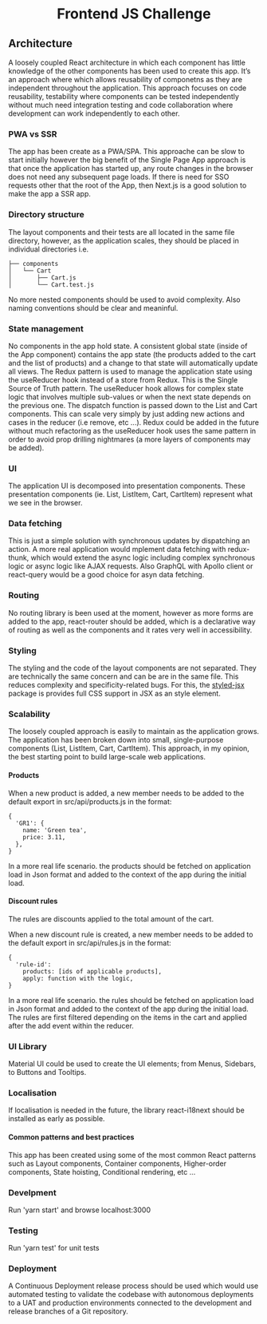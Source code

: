 <h1 align="center">Frontend JS Challenge</h1>

## Architecture 
A loosely coupled React architecture in which each component has little knowledge of the other components has been used to create this app. It’s an approach where which allows reusability of componetns as they are independent throughout the application. This approach focuses on code reusability, testability where components can be tested independently without much need integration testing and code collaboration where development can work independently to each other.

### PWA vs SSR
The app has been create as a PWA/SPA. This approache can be slow to start initially however the big benefit of the Single Page App approach is that once the application has started up, any route changes in the browser does not need any subsequent page loads. If there is need for SSO requests other that the root of the App, then Next.js is a good solution to make the app a SSR app.

### Directory structure
The layout components and their tests are all located in the same file directory, however, as the application scales, they should be placed in individual directories i.e. 

```
├── components
│   └── Cart
│       ├── Cart.js 
│       └── Cart.test.js
```
No more nested components should be used to avoid complexity. Also naming conventions should be clear and meaninful.

### State management
No components in the app hold state. A consistent global state (inside of the App component) contains the app state (the products added to the cart and the list of products) and a change to that state will automatically update all views. The Redux pattern is used to manage the application state using the useReducer hook instead of a store from Redux. This is the Single Source of Truth pattern. The useReducer hook allows for complex state logic that involves multiple sub-values or when the next state depends on the previous one. The dispatch function is passed down to the List and Cart components. This can scale very simply by just adding new actions and cases in the reducer (i.e remove, etc ...).  Redux could be added in the future without much refactoring as the useReducer hook uses the same pattern in order to avoid prop drilling nightmares (a more layers of components may be added).    

### UI 
The application UI is decomposed into presentation components. These presentation components (ie. List, ListItem, Cart, CartItem) represent what we see in the browser.

### Data fetching
This is just a simple solution with synchronous updates by dispatching an action. A more real application would mplement data fetching with redux-thunk, which would extend the async logic including complex synchronous logic or async logic like AJAX requests. Also GraphQL with Apollo client or react-query would be a good choice for asyn data fetching.

### Routing
No routing library is been used at the moment, however as more forms are added to the app, react-router should be added, which is a declarative way of routing as well as the components and it rates very well in accessibility.

### Styling
The styling and the code of the layout components are not separated. They are technically the same concern and can be are in the same file. This reduces complexity and specificity-related bugs. For this, the <a href="https://github.com/vercel/styled-jsx">styled-jsx</a> package is provides full CSS support in JSX as an style element. 

### Scalability
The loosely coupled approach is easily to maintain as the application grows. The application has been broken down into small, single-purpose components (List, ListItem, Cart, CartItem). This approach, in my opinion, the best starting point to build large-scale web applications.

#### Products
When a new product is added, a new member needs to be added to the default export in src/api/products.js in the format: 
```
{
  'GR1': {
    name: 'Green tea',
    price: 3.11,
  },
}
```
In a more real life scenario. the products should be fetched on application load in Json format and added to the context of the app during the initial load.  

#### Discount rules 
The rules are discounts applied to the total amount of the cart. 

When a new discount rule is created, a new member needs to be added to the default export in src/api/rules.js in the format: 
```
{
  'rule-id': 
    products: [ids of applicable products],
    apply: function with the logic,
}
```
In a more real life scenario. the rules should be fetched on application load in Json format and added to the context of the app during the initial load. The rules are first filtered depending on the items in the cart and applied after the add event within the reducer. 

### UI Library
Material UI could be used to create the UI elements; from Menus, Sidebars, to Buttons and Tooltips. 

### Localisation
If localisation is needed in the future, the library react-i18next should be installed as early as possible.

#### Common patterns and best practices
This app has been created using some of the most common React patterns such as Layout components, Container components, Higher-order components, State hoisting, Conditional rendering, etc ...

### Develpment
Run 'yarn start' and browse localhost:3000

### Testing 
Run 'yarn test' for unit tests

### Deployment 
A Continuous Deployment release process should be used which would use automated testing to validate the codebase with autonomous deployments to a UAT and production environments connected to the development and release branches of a Git repository.

